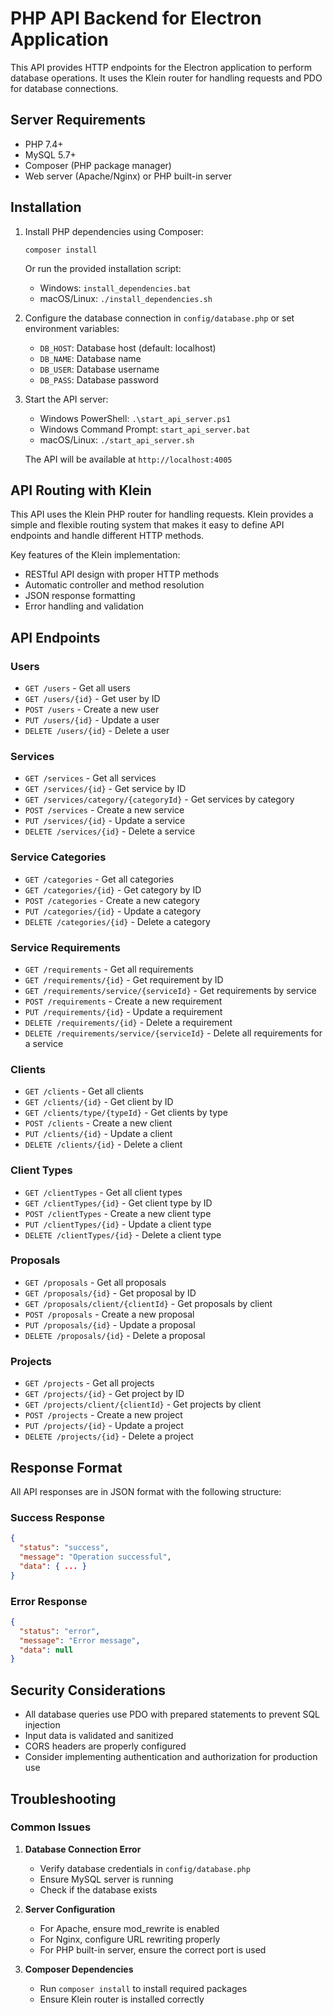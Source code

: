 # PHP API Backend for Electron Application

This API provides HTTP endpoints for the Electron application to perform database operations. It uses the Klein router for handling requests and PDO for database connections.

## Server Requirements

- PHP 7.4+
- MySQL 5.7+
- Composer (PHP package manager)
- Web server (Apache/Nginx) or PHP built-in server

## Installation

1. Install PHP dependencies using Composer:
   ```
   composer install
   ```
   
   Or run the provided installation script:
   - Windows: `install_dependencies.bat`
   - macOS/Linux: `./install_dependencies.sh`

2. Configure the database connection in `config/database.php` or set environment variables:
   - `DB_HOST`: Database host (default: localhost)
   - `DB_NAME`: Database name
   - `DB_USER`: Database username
   - `DB_PASS`: Database password

3. Start the API server:
   - Windows PowerShell: `.\start_api_server.ps1`
   - Windows Command Prompt: `start_api_server.bat`
   - macOS/Linux: `./start_api_server.sh`
   
   The API will be available at `http://localhost:4005`

## API Routing with Klein

This API uses the Klein PHP router for handling requests. Klein provides a simple and flexible routing system that makes it easy to define API endpoints and handle different HTTP methods.

Key features of the Klein implementation:
- RESTful API design with proper HTTP methods
- Automatic controller and method resolution
- JSON response formatting
- Error handling and validation

## API Endpoints

### Users
- `GET /users` - Get all users
- `GET /users/{id}` - Get user by ID
- `POST /users` - Create a new user
- `PUT /users/{id}` - Update a user
- `DELETE /users/{id}` - Delete a user

### Services
- `GET /services` - Get all services
- `GET /services/{id}` - Get service by ID
- `GET /services/category/{categoryId}` - Get services by category
- `POST /services` - Create a new service
- `PUT /services/{id}` - Update a service
- `DELETE /services/{id}` - Delete a service

### Service Categories
- `GET /categories` - Get all categories
- `GET /categories/{id}` - Get category by ID
- `POST /categories` - Create a new category
- `PUT /categories/{id}` - Update a category
- `DELETE /categories/{id}` - Delete a category

### Service Requirements
- `GET /requirements` - Get all requirements
- `GET /requirements/{id}` - Get requirement by ID
- `GET /requirements/service/{serviceId}` - Get requirements by service
- `POST /requirements` - Create a new requirement
- `PUT /requirements/{id}` - Update a requirement
- `DELETE /requirements/{id}` - Delete a requirement
- `DELETE /requirements/service/{serviceId}` - Delete all requirements for a service

### Clients
- `GET /clients` - Get all clients
- `GET /clients/{id}` - Get client by ID
- `GET /clients/type/{typeId}` - Get clients by type
- `POST /clients` - Create a new client
- `PUT /clients/{id}` - Update a client
- `DELETE /clients/{id}` - Delete a client

### Client Types
- `GET /clientTypes` - Get all client types
- `GET /clientTypes/{id}` - Get client type by ID
- `POST /clientTypes` - Create a new client type
- `PUT /clientTypes/{id}` - Update a client type
- `DELETE /clientTypes/{id}` - Delete a client type

### Proposals
- `GET /proposals` - Get all proposals
- `GET /proposals/{id}` - Get proposal by ID
- `GET /proposals/client/{clientId}` - Get proposals by client
- `POST /proposals` - Create a new proposal
- `PUT /proposals/{id}` - Update a proposal
- `DELETE /proposals/{id}` - Delete a proposal

### Projects
- `GET /projects` - Get all projects
- `GET /projects/{id}` - Get project by ID
- `GET /projects/client/{clientId}` - Get projects by client
- `POST /projects` - Create a new project
- `PUT /projects/{id}` - Update a project
- `DELETE /projects/{id}` - Delete a project

## Response Format

All API responses are in JSON format with the following structure:

### Success Response
```json
{
  "status": "success",
  "message": "Operation successful",
  "data": { ... }
}
```

### Error Response
```json
{
  "status": "error",
  "message": "Error message",
  "data": null
}
```

## Security Considerations

- All database queries use PDO with prepared statements to prevent SQL injection
- Input data is validated and sanitized
- CORS headers are properly configured
- Consider implementing authentication and authorization for production use

## Troubleshooting

### Common Issues

1. **Database Connection Error**
   - Verify database credentials in `config/database.php`
   - Ensure MySQL server is running
   - Check if the database exists

2. **Server Configuration**
   - For Apache, ensure mod_rewrite is enabled
   - For Nginx, configure URL rewriting properly
   - For PHP built-in server, ensure the correct port is used

3. **Composer Dependencies**
   - Run `composer install` to install required packages
   - Ensure Klein router is installed correctly 